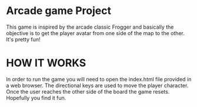 # Arcade game Project
This game is inspired by the arcade classic Frogger and basically the objective is to get the player avatar from one side of the map to the other. It's pretty fun!

HOW IT WORKS
=============
In order to run the game you will need to open the index.html file provided in a web browser. The directional keys are used to move the player character. Once the user reaches the other side of the board the game resets. Hopefully you find it fun. 

